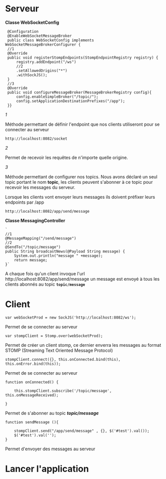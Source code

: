 # Serveur

**Classe WebSocketConfig**

     @Configuration
     @EnableWebSocketMessageBroker
     public class WebSocketConfig implements WebSocketMessageBrokerConfigurer {
     //1   
     @Override
     public void registerStompEndpoints(StompEndpointRegistry registry) {
         registry.addEndpoint("/ws")
         //2 
         .setAllowedOrigins("*")
         .withSockJS();
     }
     //3   
     @Override
     public void configureMessageBroker(MessageBrokerRegistry config){
         config.enableSimpleBroker("/topic/");
         config.setApplicationDestinationPrefixes("/app");
     }}
_1_

Méthode permettant de définir l'endpoint que nos clients utiliseront pour se connecter au serveur

    http://localhost:8082/socket
 
_2_    

Permet de recevoir les requêtes de n'importe quelle origine.

_3_

Méthode permettant de configurer nos topics. Nous avons déclaré un seul topic portant le nom **topic**, les 
clients peuvent s'abonner à ce topic pour recevoir les messages du serveur.

Lorsque les clients vont envoyer leurs messages ils doivent préfixer leurs endpoints par /app

    http://localhost:8082/app/send/message
    
**Classe MessagingController**

    `
    //1
    @MessageMapping("/send/message")
    //2 
    @SendTo("/topic/message")
    public String broadcastNews(@Payload String message) {
        System.out.println("message " +message);
        return message;
    }`
    
A chaque fois qu'un client invoque l'url http://localhost:8082/app/send/message un message est envoyé 
à tous les clients abonnés au topic **`topic/message`**

# Client

    var webSocketProd = new SockJS('http://localhost:8082/ws');
    
Permet de se connecter au serveur

    var stompClient = Stomp.over(webSocketProd);
    
Permet de créer un client stomp, ce dernier enverra les messages au format STOMP (Streaming Text Oriented Message Protocol)


    stompClient.connect({}, this.onConnected.bind(this), this.onError.bind(this));
    
Permet de se connecter au serveur

    function onConnected() {
    
        this.stompClient.subscribe('/topic/message', this.onMessageReceived);
    
    }
 
Permet de s'abonner au topic _**topic/message**_

    function sendMessage (){
    
        stompClient.send("/app/send/message" , {}, $('#test').val());
        $('#test').val('');
    }   
    
Permet d'envoyer des messages au serveur

# Lancer l'application  